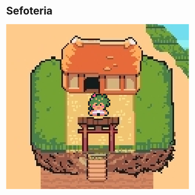 # Sefoteria
![sefoteria](https://github.com/NurRifai99/Sefoteria/blob/master/Screenshot%202024-10-10%20141628.png)
